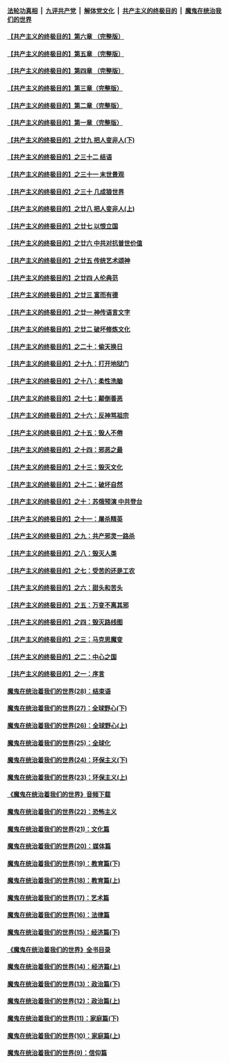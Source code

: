 ####  [法轮功真相](../../../../basic/blob/master/README.md?t=04291931) &nbsp;|&nbsp; [九评共产党](../../../../9ping.md/blob/master/README.md?t=04291931) &nbsp;|&nbsp; [解体党文化](../../../../jtdwh.md/blob/master/README.md?t=04291931)  &nbsp;|&nbsp; [共产主义的终极目的](../../../../gczydzjmd.md/blob/master/README.md?t=04291931) &nbsp;|&nbsp; [魔鬼在统治我们的世界](../../../../mgztzwmdsj.md/blob/master/README.md?t=04291931) 

#### [【共产主义的终极目的】第六章 （完整版）](../pages/nsc422/n11428913.md?t=04291931) 

#### [【共产主义的终极目的】第五章 （完整版）](../pages/nsc422/n11428912.md?t=04291931) 

#### [【共产主义的终极目的】第四章 （完整版）](../pages/nsc422/n11428907.md?t=04291931) 

#### [【共产主义的终极目的】第三章（完整版）](../pages/nsc422/n11428848.md?t=04291931) 

#### [【共产主义的终极目的】第二章（完整版）](../pages/nsc422/n11428831.md?t=04291931) 

#### [【共产主义的终极目的】第一章（完整版）](../pages/nsc422/n11417651.md?t=04291931) 

#### [【共产主义的终极目的】之廿九 把人变非人(下)](../pages/nsc422/n11344140.md?t=04291931) 

#### [【共产主义的终极目的】之三十二 结语](../pages/nsc422/n11360535.md?t=04291931) 

#### [【共产主义的终极目的】之三十一 末世景观](../pages/nsc422/n11351129.md?t=04291931) 

#### [【共产主义的终极目的】之三十 几成狼世界](../pages/nsc422/n11348280.md?t=04291931) 

#### [【共产主义的终极目的】之廿八 把人变非人(上)](../pages/nsc422/n11340492.md?t=04291931) 

#### [【共产主义的终极目的】之廿七 以恨立国](../pages/nsc422/n11336944.md?t=04291931) 

#### [【共产主义的终极目的】之廿六 中共对抗普世价值](../pages/nsc422/n11324785.md?t=04291931) 

#### [【共产主义的终极目的】之廿五 传统艺术颂神](../pages/nsc422/n11296396.md?t=04291931) 

#### [【共产主义的终极目的】之廿四 人伦典范](../pages/nsc422/n11296397.md?t=04291931) 

#### [【共产主义的终极目的】之廿三 富而有德](../pages/nsc422/n11283598.md?t=04291931) 

#### [【共产主义的终极目的】之廿一 神传语言文字](../pages/nsc422/n11263265.md?t=04291931) 

#### [【共产主义的终极目的】之廿二 破坏修炼文化](../pages/nsc422/n11245728.md?t=04291931) 

#### [【共产主义的终极目的】之二十：偷天换日](../pages/nsc422/n11238846.md?t=04291931) 

#### [【共产主义的终极目的】之十九：打开地狱门](../pages/nsc422/n11206376.md?t=04291931) 

#### [【共产主义的终极目的】之十八：柔性洗脑](../pages/nsc422/n11199994.md?t=04291931) 

#### [【共产主义的终极目的】之十七：颠倒善恶](../pages/nsc422/n11179782.md?t=04291931) 

#### [【共产主义的终极目的】之十六：反神骂祖宗](../pages/nsc422/n11166798.md?t=04291931) 

#### [【共产主义的终极目的】之十五：毁人不倦](../pages/nsc422/n11166792.md?t=04291931) 

#### [【共产主义的终极目的】之十四：邪恶之最](../pages/nsc422/n11150249.md?t=04291931) 

#### [【共产主义的终极目的】之十三：毁灭文化](../pages/nsc422/n11135227.md?t=04291931) 

#### [【共产主义的终极目的】之十二：破坏自然](../pages/nsc422/n11135214.md?t=04291931) 

#### [【共产主义的终极目的】之十：苏俄预演 中共登台](../pages/nsc422/n11118424.md?t=04291931) 

#### [【共产主义的终极目的】之十一：屠杀精英](../pages/nsc422/n11118442.md?t=04291931) 

#### [【共产主义的终极目的】之九：共产邪灵一路杀](../pages/nsc422/n11114139.md?t=04291931) 

#### [【共产主义的终极目的】之八：毁灭人类](../pages/nsc422/n11108503.md?t=04291931) 

#### [【共产主义的终极目的】之七：受苦的还是工农](../pages/nsc422/n11101809.md?t=04291931) 

#### [【共产主义的终极目的】之六：甜头和苦头](../pages/nsc422/n11096971.md?t=04291931) 

#### [【共产主义的终极目的】之五：万变不离其邪](../pages/nsc422/n11091285.md?t=04291931) 

#### [【共产主义的终极目的】之四：毁灭路线图](../pages/nsc422/n11086284.md?t=04291931) 

#### [【共产主义的终极目的】之三：马克思魔变](../pages/nsc422/n11061941.md?t=04291931) 

#### [【共产主义的终极目的】之二：中心之国](../pages/nsc422/n11047728.md?t=04291931) 

#### [【共产主义的终极目的】之一：序言](../pages/nsc422/n11086077.md?t=04291931) 

#### [魔鬼在统治着我们的世界(28)：结束语](../pages/nsc422/n10936246.md?t=04291931) 

#### [魔鬼在统治着我们的世界(27)：全球野心(下)](../pages/nsc422/n10928319.md?t=04291931) 

#### [魔鬼在统治着我们的世界(26)：全球野心(上)](../pages/nsc422/n10900318.md?t=04291931) 

#### [魔鬼在统治着我们的世界(25)：全球化](../pages/nsc422/n10788205.md?t=04291931) 

#### [魔鬼在统治着我们的世界(24)：环保主义(下)](../pages/nsc422/n10695307.md?t=04291931) 

#### [魔鬼在统治着我们的世界(23)：环保主义(上)](../pages/nsc422/n10688613.md?t=04291931) 

#### [《魔鬼在统治着我们的世界》音频下载](../pages/nsc422/n10635553.md?t=04291931) 

#### [魔鬼在统治着我们的世界(22)：恐怖主义](../pages/nsc422/n10614727.md?t=04291931) 

#### [魔鬼在统治着我们的世界(21)：文化篇](../pages/nsc422/n10597706.md?t=04291931) 

#### [魔鬼在统治着我们的世界(20)：媒体篇](../pages/nsc422/n10586579.md?t=04291931) 

#### [魔鬼在统治着我们的世界(19)：教育篇(下)](../pages/nsc422/n10564808.md?t=04291931) 

#### [魔鬼在统治着我们的世界(18)：教育篇(上)](../pages/nsc422/n10526970.md?t=04291931) 

#### [魔鬼在统治着我们的世界(17)：艺术篇](../pages/nsc422/n10499093.md?t=04291931) 

#### [魔鬼在统治着我们的世界(16)：法律篇](../pages/nsc422/n10485969.md?t=04291931) 

#### [魔鬼在统治着我们的世界(15)：经济篇(下)](../pages/nsc422/n10469975.md?t=04291931) 

#### [《魔鬼在统治着我们的世界》全书目录](../pages/nsc422/n10464261.md?t=04291931) 

#### [魔鬼在统治着我们的世界(14)：经济篇(上)](../pages/nsc422/n10457370.md?t=04291931) 

#### [魔鬼在统治着我们的世界(13)：政治篇(下)](../pages/nsc422/n10448270.md?t=04291931) 

#### [魔鬼在统治着我们的世界(12)：政治篇(上)](../pages/nsc422/n10444576.md?t=04291931) 

#### [魔鬼在统治着我们的世界(11)：家庭篇(下)](../pages/nsc422/n10440961.md?t=04291931) 

#### [魔鬼在统治着我们的世界(10)：家庭篇(上)](../pages/nsc422/n10435448.md?t=04291931) 

#### [魔鬼在统治着我们的世界(9)：信仰篇](../pages/nsc422/n10432159.md?t=04291931) 

